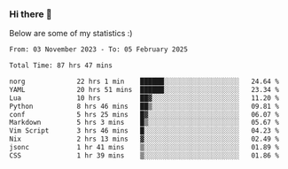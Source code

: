 ### Hi there 👋
Below are some of my statistics :)

<!--START_SECTION:waka-->

```txt
From: 03 November 2023 - To: 05 February 2025

Total Time: 87 hrs 47 mins

norg             22 hrs 1 min    ██████░░░░░░░░░░░░░░░░░░░   24.64 %
YAML             20 hrs 51 mins  ██████░░░░░░░░░░░░░░░░░░░   23.34 %
Lua              10 hrs          ██▓░░░░░░░░░░░░░░░░░░░░░░   11.20 %
Python           8 hrs 46 mins   ██▒░░░░░░░░░░░░░░░░░░░░░░   09.81 %
conf             5 hrs 25 mins   █▓░░░░░░░░░░░░░░░░░░░░░░░   06.07 %
Markdown         5 hrs 3 mins    █▒░░░░░░░░░░░░░░░░░░░░░░░   05.67 %
Vim Script       3 hrs 46 mins   █░░░░░░░░░░░░░░░░░░░░░░░░   04.23 %
Nix              2 hrs 13 mins   ▓░░░░░░░░░░░░░░░░░░░░░░░░   02.49 %
jsonc            1 hr 41 mins    ▒░░░░░░░░░░░░░░░░░░░░░░░░   01.89 %
CSS              1 hr 39 mins    ▒░░░░░░░░░░░░░░░░░░░░░░░░   01.86 %
```

<!--END_SECTION:waka-->

<!--
**KlapenHz/KlapenHz** is a ✨ _special_ ✨ repository because its `README.md` (this file) appears on your GitHub profile.

Here are some ideas to get you started:

- 🔭 I’m currently working on ...
- 🌱 I’m currently learning ...
- 👯 I’m looking to collaborate on ...
- 🤔 I’m looking for help with ...
- 💬 Ask me about ...
- 📫 How to reach me: ...
- 😄 Pronouns: ...
- ⚡ Fun fact: ...
-->
